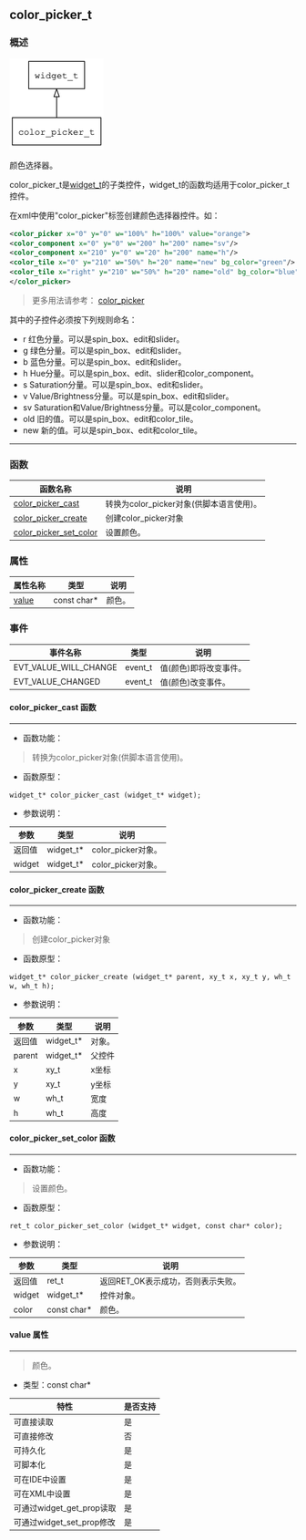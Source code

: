 ## color\_picker\_t
### 概述
![image](images/color_picker_t_0.png)

颜色选择器。

color\_picker\_t是[widget\_t](widget_t.md)的子类控件，widget\_t的函数均适用于color\_picker\_t控件。

在xml中使用"color\_picker"标签创建颜色选择器控件。如：

```xml
<color_picker x="0" y="0" w="100%" h="100%" value="orange">
<color_component x="0" y="0" w="200" h="200" name="sv"/>
<color_component x="210" y="0" w="20" h="200" name="h"/>
<color_tile x="0" y="210" w="50%" h="20" name="new" bg_color="green"/>
<color_tile x="right" y="210" w="50%" h="20" name="old" bg_color="blue"/>
</color_picker>
```

> 更多用法请参考：
[color\_picker](https://github.com/zlgopen/awtk/blob/master/demos/assets/default/raw/ui/color_picker.xml)

其中的子控件必须按下列规则命名：

* r 红色分量。可以是spin_box、edit和slider。
* g 绿色分量。可以是spin_box、edit和slider。
* b 蓝色分量。可以是spin_box、edit和slider。
* h Hue分量。可以是spin_box、edit、slider和color_component。
* s Saturation分量。可以是spin_box、edit和slider。
* v Value/Brightness分量。可以是spin_box、edit和slider。
* sv Saturation和Value/Brightness分量。可以是color_component。
* old 旧的值。可以是spin_box、edit和color_tile。
* new 新的值。可以是spin_box、edit和color_tile。
----------------------------------
### 函数
<p id="color_picker_t_methods">

| 函数名称 | 说明 | 
| -------- | ------------ | 
| <a href="#color_picker_t_color_picker_cast">color\_picker\_cast</a> | 转换为color_picker对象(供脚本语言使用)。 |
| <a href="#color_picker_t_color_picker_create">color\_picker\_create</a> | 创建color_picker对象 |
| <a href="#color_picker_t_color_picker_set_color">color\_picker\_set\_color</a> | 设置颜色。 |
### 属性
<p id="color_picker_t_properties">

| 属性名称 | 类型 | 说明 | 
| -------- | ----- | ------------ | 
| <a href="#color_picker_t_value">value</a> | const char* | 颜色。 |
### 事件
<p id="color_picker_t_events">

| 事件名称 | 类型  | 说明 | 
| -------- | ----- | ------- | 
| EVT\_VALUE\_WILL\_CHANGE | event\_t | 值(颜色)即将改变事件。 |
| EVT\_VALUE\_CHANGED | event\_t | 值(颜色)改变事件。 |
#### color\_picker\_cast 函数
-----------------------

* 函数功能：

> <p id="color_picker_t_color_picker_cast">转换为color_picker对象(供脚本语言使用)。

* 函数原型：

```
widget_t* color_picker_cast (widget_t* widget);
```

* 参数说明：

| 参数 | 类型 | 说明 |
| -------- | ----- | --------- |
| 返回值 | widget\_t* | color\_picker对象。 |
| widget | widget\_t* | color\_picker对象。 |
#### color\_picker\_create 函数
-----------------------

* 函数功能：

> <p id="color_picker_t_color_picker_create">创建color_picker对象

* 函数原型：

```
widget_t* color_picker_create (widget_t* parent, xy_t x, xy_t y, wh_t w, wh_t h);
```

* 参数说明：

| 参数 | 类型 | 说明 |
| -------- | ----- | --------- |
| 返回值 | widget\_t* | 对象。 |
| parent | widget\_t* | 父控件 |
| x | xy\_t | x坐标 |
| y | xy\_t | y坐标 |
| w | wh\_t | 宽度 |
| h | wh\_t | 高度 |
#### color\_picker\_set\_color 函数
-----------------------

* 函数功能：

> <p id="color_picker_t_color_picker_set_color">设置颜色。

* 函数原型：

```
ret_t color_picker_set_color (widget_t* widget, const char* color);
```

* 参数说明：

| 参数 | 类型 | 说明 |
| -------- | ----- | --------- |
| 返回值 | ret\_t | 返回RET\_OK表示成功，否则表示失败。 |
| widget | widget\_t* | 控件对象。 |
| color | const char* | 颜色。 |
#### value 属性
-----------------------
> <p id="color_picker_t_value">颜色。

* 类型：const char*

| 特性 | 是否支持 |
| -------- | ----- |
| 可直接读取 | 是 |
| 可直接修改 | 否 |
| 可持久化   | 是 |
| 可脚本化   | 是 |
| 可在IDE中设置 | 是 |
| 可在XML中设置 | 是 |
| 可通过widget\_get\_prop读取 | 是 |
| 可通过widget\_set\_prop修改 | 是 |
